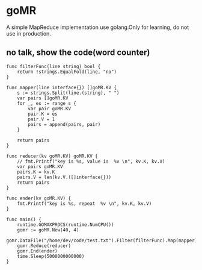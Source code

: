# goMR
A simple MapReduce implementation use golang.Only for learning, do not use in production.

## no talk, show the code(word counter)

```
func filterFunc(line string) bool {
	return !strings.EqualFold(line, "no")
}

func mapper(line interface{}) []goMR.KV {
	s := strings.Split(line.(string), " ")
	var pairs []goMR.KV
	for _, es := range s {
		var pair goMR.KV
		pair.K = es
		pair.V = 1
		pairs = append(pairs, pair)
	}

	return pairs
}

func reducer(kv goMR.KV) goMR.KV {
	// fmt.Printf("key is %s, value is  %v \n", kv.K, kv.V)
	var pairs goMR.KV
	pairs.K = kv.K
	pairs.V = len(kv.V.([]interface{}))
	return pairs
}

func ender(kv goMR.KV) {
	fmt.Printf("key is %s, repeat  %v \n", kv.K, kv.V)
}

func main() {
	runtime.GOMAXPROCS(runtime.NumCPU())
	gomr := goMR.New(40, 4)
	gomr.DataFile("/home/dev/code/test.txt").Filter(filterFunc).Map(mapper)
	gomr.Reduce(reducer)
	gomr.End(ender)
	time.Sleep(5000000000000)
}
```
